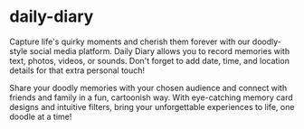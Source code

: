 # daily-diary

Capture life's quirky moments and cherish them forever with our doodly-style social media platform. Daily Diary allows you to record memories with text, photos, videos, or sounds. Don't forget to add date, time, and location details for that extra personal touch!

Share your doodly memories with your chosen audience and connect with friends and family in a fun, cartoonish way. With eye-catching memory card designs and intuitive filters, bring your unforgettable experiences to life, one doodle at a time!
